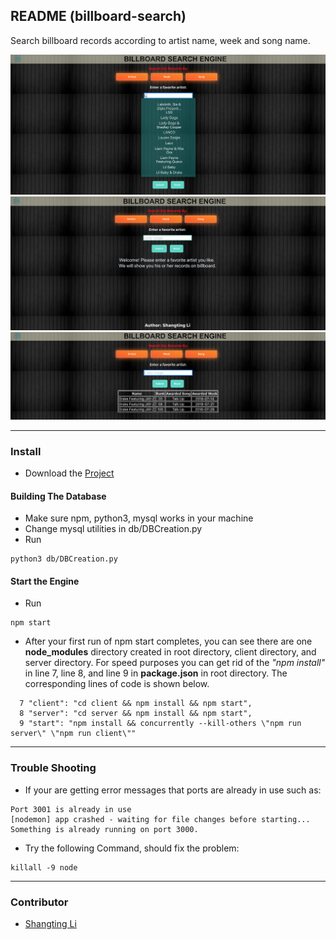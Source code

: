 ## README (billboard-search)

Search billboard records according to artist name, week and song name.

![readme image](./images/ScreenShot1.png "Readme Image")
![readme image](./images/ScreenShot2.png "Readme Image")
![readme image](./images/ScreenShot3.png "Readme Image")

---
### Install
* Download the [Project](https://github.com/Shangtingli/billboard-engine/archive/master.zip)
#### Building The Database
* Make sure npm, python3, mysql works in your machine
* Change mysql utilities in db/DBCreation.py
* Run
```python3
python3 db/DBCreation.py
```

#### Start the Engine
* Run
```
npm start
```

* After your first run of npm start completes, you can see there are one **node_modules** directory created in root directory,
  client directory, and server directory. For speed purposes you can get rid of the *"npm install"* in line 7, line 8, and line 9 in  **package.json** in root directory. The corresponding lines of code is shown below.
  
```
  7 "client": "cd client && npm install && npm start",
  8 "server": "cd server && npm install && npm start",
  9 "start": "npm install && concurrently --kill-others \"npm run server\" \"npm run client\""
```
---
### Trouble Shooting

* If your are getting error messages that ports are already in use such as:

```
Port 3001 is already in use
[nodemon] app crashed - waiting for file changes before starting...
Something is already running on port 3000.
```
  
*  Try the following Command, should fix the problem:

```
killall -9 node
```
---
### Contributor
* [Shangting Li](https://github.com/shangtingli)
